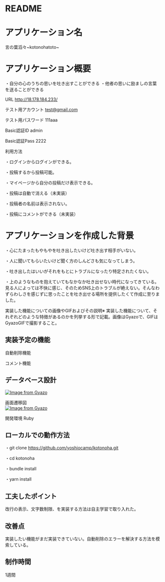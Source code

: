 # README

# アプリケーション名	
言の葉滔々~kotonohatoto~
# アプリケーション概要
・自分の心のうちの思いを吐き出すことができる
・他者の思いに励ましの言葉を送ることができる

URL	http://18.178.184.233/

テスト用アカウント	test@gmail.com

テスト用パスワード  111aaa

Basic認証ID admin 

Basic認証Pass 2222

利用方法	

・ログインからログインができる。

・投稿するから投稿可能。

・マイページから自分の投稿だけ表示できる。

・投稿は自動で消える（未実装）

・投稿者の名前は表示されない。

・投稿にコメントができる（未実装）

# アプリケーションを作成した背景	
・心にたまったもやもやを吐き出したいけど吐き出す相手がいない。

・人に聞いてもらいたいけど聞く方のしんどさも気になってしまう。

・吐き出したはいいがそれをもとにトラブルになったり特定されたくない。

・上のようなものを抱えていてもなかなか吐き出せない時代になってきている。見る人によっては不快に感じ、そのためSNS上のトラブルが絶えない。そんなわずらわしさを感じずに思ったことを吐き出せる場所を提供したくて作成に至りました。

実装した機能についての画像やGIFおよびその説明※	実装した機能について、それぞれどのような特徴があるのかを列挙する形で記載。画像はGyazoで、GIFはGyazoGIFで撮影すること。

## 実装予定の機能	
自動削除機能

コメント機能

## データベース設計	
[![Image from Gyazo](https://i.gyazo.com/69ba522be98244934e296bec9ba65bae.png)](https://gyazo.com/69ba522be98244934e296bec9ba65bae)

画面遷移図	
[![Image from Gyazo](https://i.gyazo.com/0751f3022bb67744a2f586ff3904d6d7.png)](https://gyazo.com/0751f3022bb67744a2f586ff3904d6d7)

開発環境	Ruby

## ローカルでの動作方法	
・git clone https://github.com/yoshiocamp/kotonoha.git

・cd kotonoha 

・bundle install

・yarn install

## 工夫したポイント	
改行の表示、文字数制限、を実装する方法は自主学習で取り入れた。

## 改善点	
実装したい機能がまだ実装できていない。自動削除のエラーを解決する方法を模索している。

## 制作時間  
1週間
